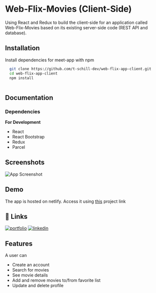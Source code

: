 # Web-Flix-Movies (Client-Side)

Using React and Redux to build the client-side for an application called Web-Flix-Movies based on
its existing server-side code (REST API and database).


## Installation

Install dependencies for meet-app with npm

```bash
  git clone https://github.com/t-schill-dev/web-flix-app-client.git
  cd web-flix-app-client
  npm install
  
```
    
## Documentation

### Dependencies
**For Development**
- React
- React Bootstrap
- Redux
- Parcel 




## Screenshots

![App Screenshot](https://freeimage.host/i/U4OYdv)


## Demo

The app is hosted on netlify.
Access it using [this]( https://webflix-movies.netlify.app/) project link
## 🔗 Links
[![portfolio](https://img.shields.io/badge/my_portfolio-000?style=for-the-badge&logo=ko-fi&logoColor=white)](http://timon-schill.atwebpages.com/)
[![linkedin](https://img.shields.io/badge/linkedin-0A66C2?style=for-the-badge&logo=linkedin&logoColor=white)](https://www.linkedin.com/in/timon-schill/)



## Features

A user can 
- Create an account
- Search for movies
- See movie details
- Add and remove movies to/from favorite list
- Update and delete profile



